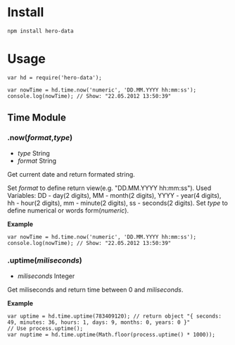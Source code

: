 # Install
```
npm install hero-data
```
# Usage
```
var hd = require('hero-data');

var nowTime = hd.time.now('numeric', 'DD.MM.YYYY hh:mm:ss');
console.log(nowTime); // Show: "22.05.2012 13:50:39"
```

## Time Module
### .now(_format_,_type_)
* _type_ String
* _format_ String

Get current date and return formated string.

Set _format_ to define return view(e.g. "DD.MM.YYYY hh:mm:ss"). Used Variables: DD - day(2 digits), MM - month(2 digits), YYYY - year(4 digits), hh - hour(2 digits), mm - minute(2 digits), ss - seconds(2 digits). Set _type_ to define numerical or words form(_numeric_).

**Example**
```
var nowTime = hd.time.now('numeric', 'DD.MM.YYYY hh:mm:ss');
console.log(nowTime); // Show: "22.05.2012 13:50:39"
```

### .uptime(_miliseconds_)
* _miliseconds_ Integer

Get miliseconds and return time between 0 and _miliseconds_.

**Example**
```
var uptime = hd.time.uptime(783409120); // return object "{ seconds: 49, minutes: 36, hours: 1, days: 9, months: 0, years: 0 }"
// Use process.uptime();
var nuptime = hd.time.uptime(Math.floor(process.uptime() * 1000));
```
